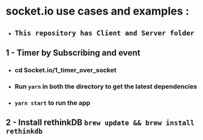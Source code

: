 # socket.io use cases and examples  :

- ## `This repository has Client and Server folder `

## 1 - Timer by Subscribing and event 
- ### cd Socket.io/1_timer_over_socket
- ###  Run `yarn` in both the directory to get the latest dependencies 
- ###  `yarn start` to run the app

## 2 - Install rethinkDB `brew update && brew install rethinkdb`
